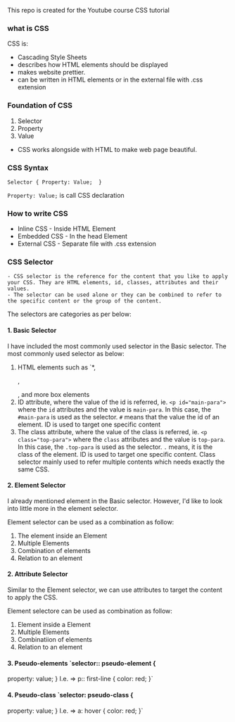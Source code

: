 This repo is created for the Youtube course CSS tutorial
 
### what is CSS 
CSS is:
- Cascading Style Sheets
- describes how HTML elements should be displayed
- makes website prettier. 
- can be written in HTML elements or in the 
external file with .css extension   
 
### Foundation of CSS 
1. Selector
2. Property
3. Value
 
- CSS works alongside with HTML to make web page beautiful.  
  
 
 ### CSS Syntax  
`Selector {
            Property: Value; 
}`
 
`Property: Value;` is call CSS declaration  
 
### How to write CSS  
- Inline  CSS - Inside HTML Element
- Embedded CSS - In the head Element
- External CSS - Separate file with .css extension  
 
 
### CSS Selector
    - CSS selector is the reference for the content that you like to apply your CSS. They are HTML elements, id, classes, attributes and their values.
    - The selector can be used alone or they can be combined to refer to the specific content or the group of the content.
 
The selectors are categories as per below:
 
#### 1. Basic Selector
 I have included the most commonly used selector in the Basic selector. The most commonly used selector as below:
  1. HTML elements such as `*, <p>, <div>, <span> and more box elements
  2. ID attribute, where the value of the id is referred, ie. `<p id="main-para">` where the `id` attributes and the value is `main-para`. In this case, the `#main-para` is used as the selector. `#` means that the value the id of an element. ID is used to target one specific content
  3. The class attribute, where the value of the class is referred, ie. `<p class="top-para">` where the `class` attributes and the value is `top-para`. In this case, the `.top-para` is used as the selector. `.` means, it is the class of the element. ID is used to target one specific content. Class selector mainly used to refer multiple contents which needs exactly the same CSS.
 
#### 2. Element Selector
  I already mentioned element in the Basic selector. However, I'd like to look into little more in the element selector.
 
  Element selector can be used as a combination as follow:
  1. The element inside an Element
  2. Multiple Elements
  3. Combination of elements
  4. Relation to an element
 
#### 2. Attribute Selector
  Similar to the Element selector, we can use attributes to target the content to apply the CSS. 
 
  Element selectore can be used as combination as follow:
  1. Element inside a Element
  2. Multiple Elements
  3. Combinatiion of elements
  4. Relation to an element
 
 
 #### 3. Pseudo-elements `selector:: pseudo-element {
  property: value;
}
I.e. =>
p:: first-line {
  color: red;
}`
 
 #### 4. Pseudo-class `selector: pseudo-class {
  property: value;
}
I.e. =>
a: hover {
  color: red;
}`

